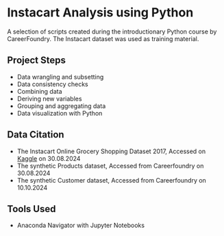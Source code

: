 # Instacart Analysis using Python

A selection of scripts created during the introductionary Python course by CareerFoundry. The Instacart dataset was used as training material.

## Project Steps
* Data wrangling and subsetting
* Data consistency checks
* Combining data
* Deriving new variables
* Grouping and aggregating data
* Data visualization with Python


## Data Citation
* The Instacart Online Grocery Shopping Dataset 2017, Accessed on [Kaggle](http://www.instacart.com/datasets/grocery-shopping-2017) on 30.08.2024
* The synthetic Products dataset, Accessed from Careerfoundry on 30.08.2024
* The synthetic Customer dataset, Accessed from Careerfoundry on 10.10.2024

## Tools Used
* Anaconda Navigator with Jupyter Notebooks


